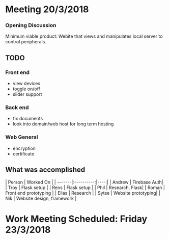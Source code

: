 # Meeting 20/3/2018

### Opening Discussion
Minimum viable product: Webite that views and manipulates local server to control peripherals.

## TODO
### Front end
* view devices
* toggle on/off
* slider support

### Back end
* fix documents
* look into domain/web host for long term hosting

### Web General
* encryption
* certificate

## What was accomplished
| Person | Worked On |
| -------|:----------:|----:|
| Andrew | Firebase Auth|
| Troy   | Flask setup  |
| Rens   | Flask setup  |
| Phil   | Research, Flask|
| Roman  | Front end prototyping |
| Elias  | Research |
| Sytse  | Website prototyping|
| Nik    | Website design, framework |


# Work Meeting Scheduled: Friday 23/3/2018